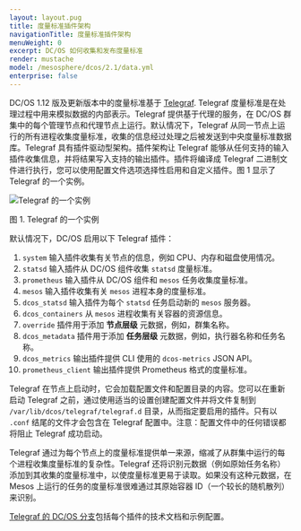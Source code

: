 ```yaml
---
layout: layout.pug
title: 度量标准插件架构
navigationTitle: 度量标准插件架构
menuWeight: 0
excerpt: DC/OS 如何收集和发布度量标准
render: mustache
model: /mesosphere/dcos/2.1/data.yml
enterprise: false
---
```


DC/OS 1.12 版及更新版本中的度量标准基于 [Telegraf](https://github.com/dcos/telegraf). Telegraf 度量标准是在处理过程中用来模拟数据的内部表示。Telegraf 提供基于代理的服务，在 DC/OS 群集中的每个管理节点和代理节点上运行。默认情况下，Telegraf 从同一节点上运行的所有进程收集度量标准，收集的信息经过处理之后被发送到中央度量标准数据库。Telegraf 具有插件驱动型架构。插件架构让 Telegraf 能够从任何支持的输入插件收集信息，并将结果写入支持的输出插件。插件将编译成 Telegraf 二进制文件进行执行，您可以使用配置文件选项选择性启用和自定义插件。图 1 显示了 Telegraf 的一个实例。

![Telegraf 的一个实例](/mesosphere/dcos/cn/2.1/img/telegraf-architecture.png)

图 1. Telegraf 的一个实例


默认情况下，DC/OS 启用以下 Telegraf 插件：

 1. `system` 输入插件收集有关节点的信息，例如 CPU、内存和磁盘使用情况。
 1. `statsd` 输入插件从 DC/OS 组件收集 `statsd` 度量标准。
 1. `prometheus` 输入插件从 DC/OS 组件和 `mesos` 任务收集度量标准。
 1. `mesos` 输入插件收集有关 `mesos` 进程本身的度量标准。
 1. `dcos_statsd` 输入插件为每个 `statsd` 任务启动新的 `mesos` 服务器。
 1. `dcos_containers` 从 `mesos` 进程收集有关容器的资源信息。
 1. `override` 插件用于添加 **节点层级** 元数据，例如，群集名称。
 1. `dcos_metadata` 插件用于添加 **任务层级** 元数据，例如，执行器名称和任务名称。
 1. `dcos_metrics` 输出插件提供 CLI 使用的 `dcos-metrics` JSON API。
 1. `prometheus_client` 输出插件提供 Prometheus 格式的度量标准。

Telegraf 在节点上启动时，它会加载配置文件和配置目录的内容。您可以在重新启动 Telegraf 之前，通过使用适当的设置创建配置文件并将文件复制到 `/var/lib/dcos/telegraf/telegraf.d` 目录，从而指定要启用的插件。只有以 `.conf` 结尾的文件才会包含在 Telegraf 配置中。注意：配置文件中的任何错误都将阻止 Telegraf 成功启动。

Telegraf 通过为每个节点上的度量标准提供单一来源，缩减了从群集中运行的每个进程收集度量标准的复杂性。Telegraf 还将识别元数据（例如原始任务名称）添加到其收集的度量标准中，以使度量标准更易于读取。如果没有这种元数据，在 Mesos 上运行的任务的度量标准很难通过其原始容器 ID（一个较长的随机散列） 来识别。

[Telegraf 的 DC/OS 分支](https://github.com/dcos/telegraf)包括每个插件的技术文档和示例配置。
